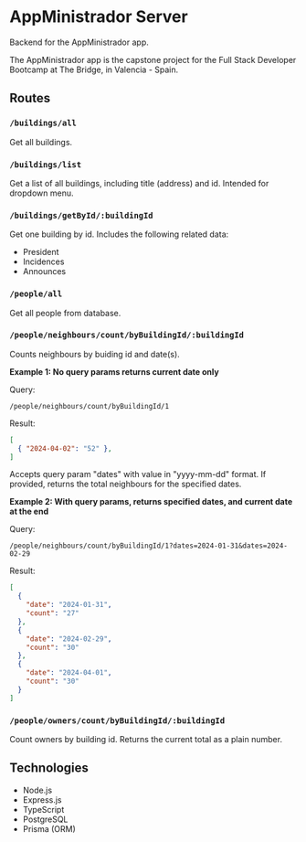 # AppMinistrador Server

Backend for the AppMinistrador app.  

The AppMinistrador app is the capstone project for the Full Stack Developer Bootcamp at The Bridge, in Valencia - Spain.  

## Routes

### `/buildings/all`

Get all buildings.

### `/buildings/list`

Get a list of all buildings, including title (address) and id. Intended for dropdown menu.

### `/buildings/getById/:buildingId`

Get one building by id. Includes the following related data:
- President
- Incidences
- Announces

### `/people/all`

Get all people from database.

### `/people/neighbours/count/byBuildingId/:buildingId`

Counts neighbours by buiding id and date(s).

**Example 1: No query params returns current date only**

Query:

```
/people/neighbours/count/byBuildingId/1
```

Result:

``` json
[ 
  { "2024-04-02": "52" },
]
```

Accepts query param "dates" with value in "yyyy-mm-dd" format. If provided, returns the total neighbours for the specified dates.

**Example 2: With query params, returns specified dates, and current date at the end**

Query:

```
/people/neighbours/count/byBuildingId/1?dates=2024-01-31&dates=2024-02-29
```

Result:

``` json
[
  {
    "date": "2024-01-31",
    "count": "27"
  },
  {
    "date": "2024-02-29",
    "count": "30"
  },
  {
    "date": "2024-04-01",
    "count": "30"
  }
]
```

### `/people/owners/count/byBuildingId/:buildingId`

Count owners by building id. Returns the current total as a plain number.

## Technologies

- Node.js
- Express.js
- TypeScript
- PostgreSQL
- Prisma (ORM)
